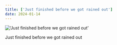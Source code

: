 ```yaml
---
title: ['Just finished before we got rained out']
date: 2024-01-14
---
```


![‘Just finished before we got rained out’](/240114_just-finished-before_counter.jpg)

Just finished before we got rained out
